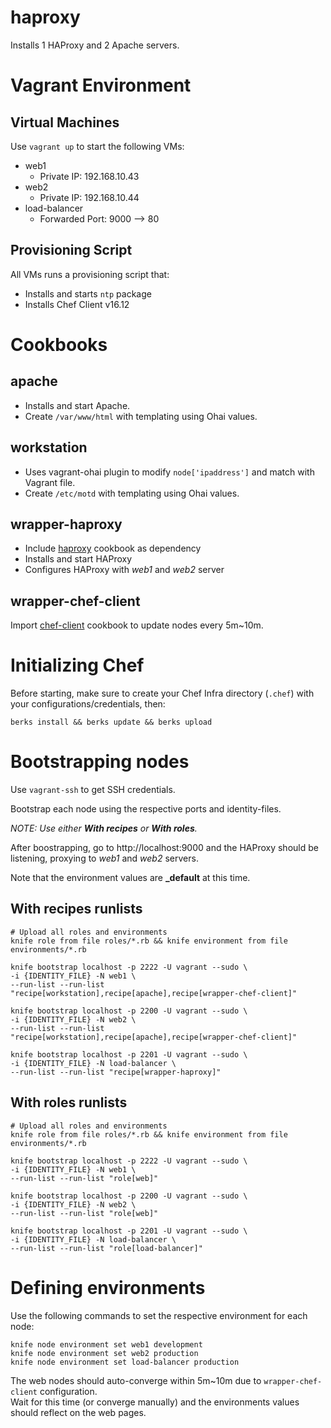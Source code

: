 # haproxy

Installs 1 HAProxy and 2 Apache servers.

# Vagrant Environment

## Virtual Machines
Use `vagrant up` to start the following VMs:
- web1
  - Private IP: 192.168.10.43
- web2
  - Private IP: 192.168.10.44
- load-balancer
  - Forwarded Port: 9000 --> 80

## Provisioning Script
All VMs runs a provisioning script that:
- Installs and starts `ntp` package
- Installs Chef Client v16.12

# Cookbooks

## apache
- Installs and start Apache.
- Create `/var/www/html` with templating using Ohai values.

## workstation
- Uses vagrant-ohai plugin to modify `node['ipaddress']` and match with Vagrant file.
- Create `/etc/motd` with templating using Ohai values.

## wrapper-haproxy
- Include [haproxy](https://supermarket.chef.io/cookbooks/haproxy) cookbook as dependency
- Installs and start HAProxy
- Configures HAProxy with _web1_ and _web2_ server

## wrapper-chef-client
Import [chef-client](https://supermarket.chef.io/cookbooks/chef-client) cookbook to update nodes every 5m~10m.

# Initializing Chef

Before starting, make sure to create your Chef Infra directory (`.chef`) with your configurations/credentials, then:
```
berks install && berks update && berks upload
```


# Bootstrapping nodes

Use `vagrant-ssh` to get SSH credentials.

Bootstrap each node using the respective ports and identity-files.

_NOTE: Use either **With recipes** or **With roles**._

After boostrapping, go to http://localhost:9000 and the HAProxy should be listening, proxying to _web1_ and _web2_ servers.

Note that the environment values are **_default** at this time.

## With recipes runlists
```
# Upload all roles and environments
knife role from file roles/*.rb && knife environment from file environments/*.rb

knife bootstrap localhost -p 2222 -U vagrant --sudo \
-i {IDENTITY_FILE} -N web1 \
--run-list --run-list "recipe[workstation],recipe[apache],recipe[wrapper-chef-client]"

knife bootstrap localhost -p 2200 -U vagrant --sudo \
-i {IDENTITY_FILE} -N web2 \
--run-list --run-list "recipe[workstation],recipe[apache],recipe[wrapper-chef-client]"

knife bootstrap localhost -p 2201 -U vagrant --sudo \
-i {IDENTITY_FILE} -N load-balancer \
--run-list --run-list "recipe[wrapper-haproxy]"
```

## With roles runlists
```
# Upload all roles and environments
knife role from file roles/*.rb && knife environment from file environments/*.rb

knife bootstrap localhost -p 2222 -U vagrant --sudo \
-i {IDENTITY_FILE} -N web1 \
--run-list --run-list "role[web]"

knife bootstrap localhost -p 2200 -U vagrant --sudo \
-i {IDENTITY_FILE} -N web2 \
--run-list --run-list "role[web]"

knife bootstrap localhost -p 2201 -U vagrant --sudo \
-i {IDENTITY_FILE} -N load-balancer \
--run-list --run-list "role[load-balancer]"
```

# Defining environments
Use the following commands to set the respective environment for each node:
```
knife node environment set web1 development
knife node environment set web2 production
knife node environment set load-balancer production
```
The web nodes should auto-converge within 5m~10m due to `wrapper-chef-client` configuration.  
Wait for this time (or converge manually) and the environments values should reflect on the web pages.
